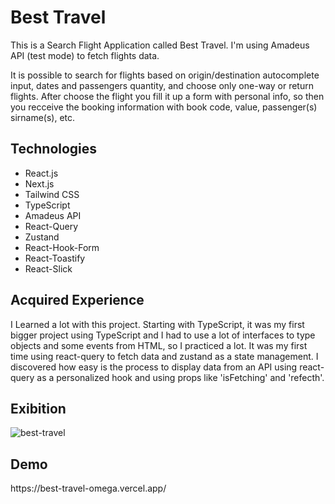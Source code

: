 # Best Travel 

<p>This is a Search Flight Application called Best Travel. I'm using Amadeus API (test mode) to fetch flights data.</p>
<p>It is possible to search for flights based on origin/destination autocomplete input, dates and passengers quantity, and choose only one-way or return flights. After choose the flight you fill it up a form with personal info, so then you recceive the booking information with book code, value, passenger(s) sirname(s), etc.</p>

<h2>Technologies</h2>

- React.js
- Next.js
- Tailwind CSS
- TypeScript
- Amadeus API
- React-Query
- Zustand
- React-Hook-Form
- React-Toastify
- React-Slick

<h2>Acquired Experience</h2>

I Learned a lot with this project. Starting with TypeScript, it was my first bigger project using TypeScript and I had to use a lot of interfaces to type objects and some events from HTML, so I practiced a lot.
It was my first time using react-query to fetch data and zustand as a state management. I discovered how easy is the process to display data from an API using react-query as a personalized hook and using props like 'isFetching' and 'refecth'.

<h2>Exibition</h2>

![best-travel](https://github.com/user-attachments/assets/7356e2a0-95a5-4fdd-9a3f-9a305544cf9e)

<h2>Demo</h2>
https://best-travel-omega.vercel.app/


